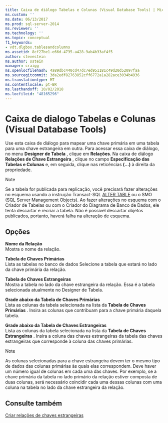 ```yaml
---
title: Caixa de diálogo Tabelas e Colunas (Visual Database Tools) | Microsoft Docs
ms.custom: ''
ms.date: 06/13/2017
ms.prod: sql-server-2014
ms.reviewer: ''
ms.technology: ''
ms.topic: conceptual
f1_keywords:
- vdt.dlgbox.tablesandcolumns
ms.assetid: 8cf27be1-e66d-4735-a428-9ab4b33af4f5
author: stevestein
ms.author: sstein
manager: craigg
ms.openlocfilehash: 4a89dbc440cd47dc7ed951181c49d20d52097faa
ms.sourcegitcommit: 3da2edf82763852cff6772a1a282ace3034b4936
ms.translationtype: MT
ms.contentlocale: pt-BR
ms.lasthandoff: 10/02/2018
ms.locfileid: "48165296"
---
```

# <a name="tables-and-columns-dialog-box-visual-database-tools"></a>Caixa de dialogo Tabelas e Colunas (Visual Database Tools)
  Use esta caixa de diálogo para mapear uma chave primária em uma tabela para uma chave estrangeira em outra. Para acessar essa caixa de diálogo, no menu **Designer de Tabela** , clique em **Relações**. Na caixa de diálogo **Relações de Chave Estrangeira** , clique no campo **Especificação das Tabelas e Colunas** e, em seguida, clique nas reticências **(…)** à direita da propriedade.  
  
> [!NOTE]  
>  Se a tabela for publicada para replicação, você precisará fazer alterações no esquema usando a instrução Transact-SQL [ALTER TABLE](/sql/t-sql/statements/alter-table-transact-sql) ou o SMO (SQL Server Management Objects). Ao fazer alterações no esquema com o Criador de Tabelas ou com o Criador do Diagrama de Banco de Dados, ele tenta descartar e recriar a tabela. Não é possível descartar objetos publicados, portanto, haverá falha na alteração de esquema.  
  
## <a name="options"></a>Opções  
 **Nome da Relação**  
 Mostra o nome da relação.  
  
 **Tabela de Chaves Primárias**  
 Lista as tabelas no banco de dados Selecione a tabela que estará no lado da chave primária da relação.  
  
 **Tabela de Chaves Estrangeiras**  
 Mostra a tabela no lado da chave estrangeira da relação. Essa é a tabela selecionada atualmente no Designer de Tabela.  
  
 **Grade abaixo da Tabela de Chaves Primárias**  
 Lista as colunas da tabela selecionada na lista da **Tabela de Chaves Primárias** . Insira as colunas que contribuam para a chave primária daquela tabela.  
  
 **Grade abaixo da Tabela de Chaves Estrangeiras**  
 Lista as colunas da tabela selecionada na lista da **Tabela de Chaves Estrangeiras** . Insira a coluna das chaves estrangeiras da tabela das chaves estrangeiras que corresponde à coluna das chaves primárias.  
  
> [!NOTE]  
>  As colunas selecionadas para a chave estrangeira devem ter o mesmo tipo de dados das colunas primárias às quais elas correspondem. Deve haver um número igual de colunas em cada uma das chaves. Por exemplo, se a chave primária da tabela no lado primário da relação estiver composta de duas colunas, será necessário coincidir cada uma dessas colunas com uma coluna na tabela no lado da chave estrangeira da relação.  
  
## <a name="see-also"></a>Consulte também  
 [Criar relações de chaves estrangeiras](../../relational-databases/tables/create-foreign-key-relationships.md)  
  
  
